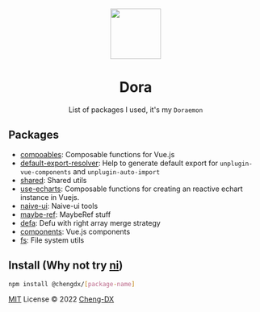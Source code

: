<br>

<p align="center">
<img width="100px" src="https://api.iconify.design/arcticons:pocket.svg?color=%230185cc"/>
</p>

<h1 align="center">Dora</h1>

<p align="center">List of packages I used, it's my <code>Doraemon</code></p>

## Packages
- [compoables](./packages/composables/README.md): Composable functions for Vue.js
- [default-export-resolver](./packages/default-export-resolver/README.md): Help to generate default export for `unplugin-vue-components` and `unplugin-auto-import`
- [shared](./packages/shared/README.md): Shared utils
- [use-echarts](./packages/use-echarts/README.md): Composable functions for creating an reactive echart instance in Vuejs.
- [naive-ui](./packages/naive-ui/README.md): Naive-ui tools
- [maybe-ref](./packages/maybe-ref/README.md): MaybeRef stuff
- [defa](./packages/defa/README.md): Defu with right array merge strategy
- [components](./packages/components/README.md): Vue.js components
- [fs](./packages/fs/README.md): File system utils

## Install (Why not try [ni](https://github.com/antfu/ni))
```sh
npm install @chengdx/[package-name]
```


[MIT](../LICENSE) License © 2022 [Cheng-DX](https://github.com/Cheng-DX)
